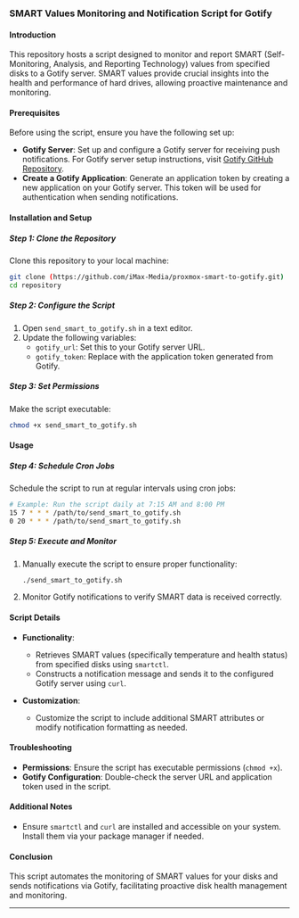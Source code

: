 ### SMART Values Monitoring and Notification Script for Gotify

#### Introduction
This repository hosts a script designed to monitor and report SMART (Self-Monitoring, Analysis, and Reporting Technology) values from specified disks to a Gotify server. SMART values provide crucial insights into the health and performance of hard drives, allowing proactive maintenance and monitoring.

#### Prerequisites
Before using the script, ensure you have the following set up:
- **Gotify Server**: Set up and configure a Gotify server for receiving push notifications. For Gotify server setup instructions, visit [Gotify GitHub Repository]([https://github.com/gotify/server](https://github.com/gotify/server)).
- **Create a Gotify Application**: Generate an application token by creating a new application on your Gotify server. This token will be used for authentication when sending notifications.

#### Installation and Setup

##### Step 1: Clone the Repository
Clone this repository to your local machine:
```bash
git clone (https://github.com/iMax-Media/proxmox-smart-to-gotify.git)
cd repository
```

##### Step 2: Configure the Script
1. Open `send_smart_to_gotify.sh` in a text editor.
2. Update the following variables:
   - `gotify_url`: Set this to your Gotify server URL.
   - `gotify_token`: Replace with the application token generated from Gotify.

##### Step 3: Set Permissions
Make the script executable:
```bash
chmod +x send_smart_to_gotify.sh
```

#### Usage

##### Step 4: Schedule Cron Jobs
Schedule the script to run at regular intervals using cron jobs:
```bash
# Example: Run the script daily at 7:15 AM and 8:00 PM
15 7 * * * /path/to/send_smart_to_gotify.sh
0 20 * * * /path/to/send_smart_to_gotify.sh
```

##### Step 5: Execute and Monitor
1. Manually execute the script to ensure proper functionality:
   ```bash
   ./send_smart_to_gotify.sh
   ```

2. Monitor Gotify notifications to verify SMART data is received correctly.

#### Script Details
- **Functionality**: 
  - Retrieves SMART values (specifically temperature and health status) from specified disks using `smartctl`.
  - Constructs a notification message and sends it to the configured Gotify server using `curl`.

- **Customization**: 
  - Customize the script to include additional SMART attributes or modify notification formatting as needed.

#### Troubleshooting
- **Permissions**: Ensure the script has executable permissions (`chmod +x`).
- **Gotify Configuration**: Double-check the server URL and application token used in the script.

#### Additional Notes
- Ensure `smartctl` and `curl` are installed and accessible on your system. Install them via your package manager if needed.

#### Conclusion
This script automates the monitoring of SMART values for your disks and sends notifications via Gotify, facilitating proactive disk health management and monitoring.

---
